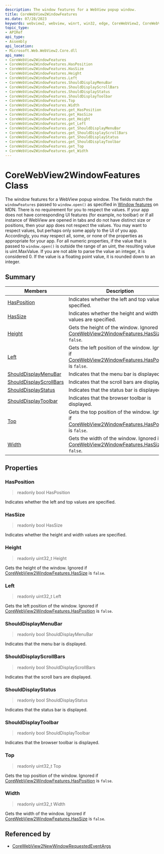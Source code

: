 ```yaml
---
description: The window features for a WebView popup window.
title: CoreWebView2WindowFeatures
ms.date: 07/28/2023
keywords: webview2, webview, winrt, win32, edge, CoreWebView2, CoreWebView2Controller, browser control, edge html, CoreWebView2WindowFeatures
topic_type:
- APIRef
api_type:
- Assembly
api_location:
- Microsoft.Web.WebView2.Core.dll
api_name:
- CoreWebView2WindowFeatures
- CoreWebView2WindowFeatures.HasPosition
- CoreWebView2WindowFeatures.HasSize
- CoreWebView2WindowFeatures.Height
- CoreWebView2WindowFeatures.Left
- CoreWebView2WindowFeatures.ShouldDisplayMenuBar
- CoreWebView2WindowFeatures.ShouldDisplayScrollBars
- CoreWebView2WindowFeatures.ShouldDisplayStatus
- CoreWebView2WindowFeatures.ShouldDisplayToolbar
- CoreWebView2WindowFeatures.Top
- CoreWebView2WindowFeatures.Width
- CoreWebView2WindowFeatures.get_HasPosition
- CoreWebView2WindowFeatures.get_HasSize
- CoreWebView2WindowFeatures.get_Height
- CoreWebView2WindowFeatures.get_Left
- CoreWebView2WindowFeatures.get_ShouldDisplayMenuBar
- CoreWebView2WindowFeatures.get_ShouldDisplayScrollBars
- CoreWebView2WindowFeatures.get_ShouldDisplayStatus
- CoreWebView2WindowFeatures.get_ShouldDisplayToolbar
- CoreWebView2WindowFeatures.get_Top
- CoreWebView2WindowFeatures.get_Width
---
```


# CoreWebView2WindowFeatures Class



The window features for a WebView popup window.
The fields match the `windowFeatures` passed to `window.open()` as specified in [Window features](https://developer.mozilla.org/docs/Web/API/Window/open#Window_features) on MDN. There is no requirement for you to respect the values. If your app does not have corresponding UI features (for example, no toolbar) or if all instance of WebView are opened in tabs and do not have distinct size or positions, then your app does not respect the values. You may want to respect values, but perhaps only some apply to the UI of you app. Accordingly, you may respect all, some, or none of the properties as appropriate for your app. For all numeric properties, if the value that is passed to `window.open()` is outside the range of an uint, the resulting value is uint.MaxValue. If you are not able to parse the value an integer, it is considered 0. If the value is a floating point value, it is rounded down to an integer.

## Summary

Members|Description
--|--
[HasPosition](#hasposition) | Indicates whether the left and top values are specified.
[HasSize](#hassize) | Indicates whether the height and width values are specified.
[Height](#height) | Gets the height of the window. Ignored if [CoreWebView2WindowFeatures.HasSize](corewebview2windowfeatures.md#hassize) is `false`.
[Left](#left) | Gets the left position of the window. Ignored if [CoreWebView2WindowFeatures.HasPosition](corewebview2windowfeatures.md#hasposition) is `false`.
[ShouldDisplayMenuBar](#shoulddisplaymenubar) | Indicates that the menu bar is displayed.
[ShouldDisplayScrollBars](#shoulddisplayscrollbars) | Indicates that the scroll bars are displayed.
[ShouldDisplayStatus](#shoulddisplaystatus) | Indicates that the status bar is displayed.
[ShouldDisplayToolbar](#shoulddisplaytoolbar) | Indicates that the browser toolbar is displayed.
[Top](#top) | Gets the top position of the window. Ignored if [CoreWebView2WindowFeatures.HasPosition](corewebview2windowfeatures.md#hasposition) is `false`.
[Width](#width) | Gets the width of the window. Ignored if [CoreWebView2WindowFeatures.HasSize](corewebview2windowfeatures.md#hassize) is `false`.

## Properties

### HasPosition

> readonly  bool HasPosition

Indicates whether the left and top values are specified.

### HasSize

> readonly  bool HasSize

Indicates whether the height and width values are specified.

### Height

> readonly  uint32_t Height

Gets the height of the window. Ignored if [CoreWebView2WindowFeatures.HasSize](corewebview2windowfeatures.md#hassize) is `false`.

### Left

> readonly  uint32_t Left

Gets the left position of the window. Ignored if [CoreWebView2WindowFeatures.HasPosition](corewebview2windowfeatures.md#hasposition) is `false`.

### ShouldDisplayMenuBar

> readonly  bool ShouldDisplayMenuBar

Indicates that the menu bar is displayed.

### ShouldDisplayScrollBars

> readonly  bool ShouldDisplayScrollBars

Indicates that the scroll bars are displayed.

### ShouldDisplayStatus

> readonly  bool ShouldDisplayStatus

Indicates that the status bar is displayed.

### ShouldDisplayToolbar

> readonly  bool ShouldDisplayToolbar

Indicates that the browser toolbar is displayed.

### Top

> readonly  uint32_t Top

Gets the top position of the window. Ignored if [CoreWebView2WindowFeatures.HasPosition](corewebview2windowfeatures.md#hasposition) is `false`.

### Width

> readonly  uint32_t Width

Gets the width of the window. Ignored if [CoreWebView2WindowFeatures.HasSize](corewebview2windowfeatures.md#hassize) is `false`.






## Referenced by

- [CoreWebView2NewWindowRequestedEventArgs](corewebview2newwindowrequestedeventargs.md)
